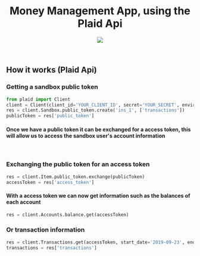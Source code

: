 <h1 align="center"> Money Management App, using the Plaid Api </h1>

<p align="center">
   <img src="https://raw.githubusercontent.com/AndrewTheo/plaid/main/media/showcase.gif?token=ADJSS55HHOTCZHMLE2GKGHLAB7NTM" />
</p>
<br />

## How it works (Plaid Api)

### Getting a sandbox public token 
```python
from plaid import Client
client = Client(client_id='YOUR_CLIENT_ID', secret='YOUR_SECRET', environment='sandbox')
res = client.Sandbox.public_token.create('ins_1', ['transactions'])
publicToken = res['public_token']
```

#### Once we have a public token it can be exchanged for a access token, this will allow us to access the sandbox user's account information

<br />

### Exchanging the public token for an access token 
```python
res = client.Item.public_token.exchange(publicToken)
accessToken = res['access_token']
```
#### With a access token we can now get information such as the balances of each account
```python
res = client.Accounts.balance.get(accessToken)
```
### Or transaction information
```python
res = client.Transactions.get(accessToken, start_date='2019-09-23', end_date='2021-02-02')
transactions = res['transactions']
```
